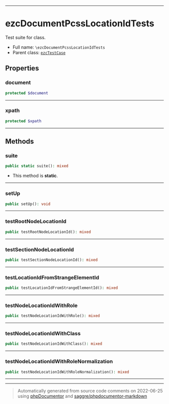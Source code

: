 ***

# ezcDocumentPcssLocationIdTests

Test suite for class.



* Full name: `\ezcDocumentPcssLocationIdTests`
* Parent class: [`ezcTestCase`](./ezcTestCase.md)



## Properties


### document



```php
protected $document
```






***

### xpath



```php
protected $xpath
```






***

## Methods


### suite



```php
public static suite(): mixed
```



* This method is **static**.







***

### setUp



```php
public setUp(): void
```











***

### testRootNodeLocationId



```php
public testRootNodeLocationId(): mixed
```











***

### testSectionNodeLocationId



```php
public testSectionNodeLocationId(): mixed
```











***

### testLocationIdFromStrangeElementId



```php
public testLocationIdFromStrangeElementId(): mixed
```











***

### testNodeLocationIdWithRole



```php
public testNodeLocationIdWithRole(): mixed
```











***

### testNodeLocationIdWithClass



```php
public testNodeLocationIdWithClass(): mixed
```











***

### testNodeLocationIdWithRoleNormalization



```php
public testNodeLocationIdWithRoleNormalization(): mixed
```











***


***
> Automatically generated from source code comments on 2022-06-25 using [phpDocumentor](http://www.phpdoc.org/) and [saggre/phpdocumentor-markdown](https://github.com/Saggre/phpDocumentor-markdown)
